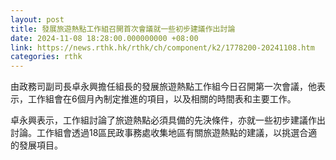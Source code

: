 ```yaml
---
layout: post
title: 發展旅遊熱點工作組召開首次會議就一些初步建議作出討論
date: 2024-11-08 18:28:00.000000000 +08:00
link: https://news.rthk.hk/rthk/ch/component/k2/1778200-20241108.htm
categories: rthk
---
```


由政務司副司長卓永興擔任組長的發展旅遊熱點工作組今日召開第一次會議，他表示，工作組會在6個月內制定推進的項目，以及相關的時間表和主要工作。

卓永興表示，工作組討論了旅遊熱點必須具備的先決條件，亦就一些初步建議作出討論。工作組會透過18區民政事務處收集地區有關旅遊熱點的建議，以挑選合適的發展項目。

